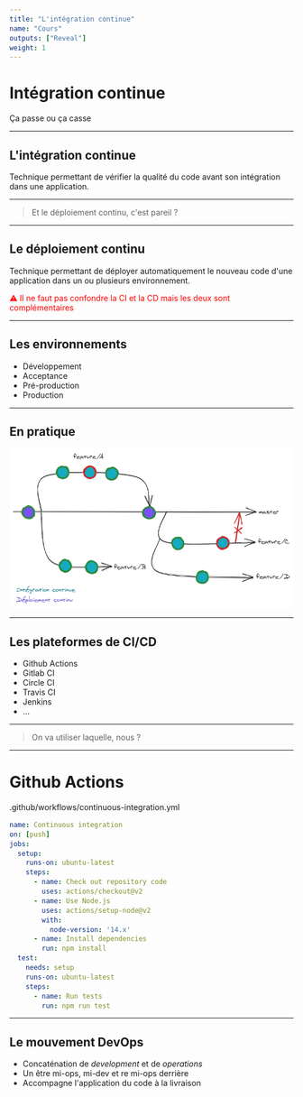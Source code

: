 ```yaml
---
title: "L'intégration continue"
name: "Cours"
outputs: ["Reveal"]
weight: 1
---
```


# Intégration continue
Ça passe ou ça casse

---

## L'intégration continue

Technique permettant de vérifier la qualité du code avant son intégration dans une application.

---

> Et le déploiement continu, c'est pareil ?

---

## Le déploiement continu

Technique permettant de déployer automatiquement le nouveau code d'une application dans un ou plusieurs environnement.

<p style="color: red;">⚠️ Il ne faut pas confondre la CI et la CD mais les deux sont complémentaires</p>

---

## Les environnements

 * Développement
 * Acceptance
 * Pré-production
 * Production

---

## En pratique

![Gitflow](./gitflow.png)

---

## Les plateformes de CI/CD

 * Github Actions
 * Gitlab CI
 * Circle CI
 * Travis CI
 * Jenkins
 * ...

---

> On va utiliser laquelle, nous ?

---

# Github Actions

.github/workflows/continuous-integration.yml

```yaml
name: Continuous integration
on: [push]
jobs:
  setup:
    runs-on: ubuntu-latest
    steps:
      - name: Check out repository code
        uses: actions/checkout@v2
      - name: Use Node.js
        uses: actions/setup-node@v2
        with:
          node-version: '14.x'
      - name: Install dependencies
        run: npm install
  test: 
    needs: setup
    runs-on: ubuntu-latest
    steps: 
      - name: Run tests
        run: npm run test
```

---

## Le mouvement DevOps

 * Concaténation de *development* et de *operations* 
 * Un être mi-ops, mi-dev et re mi-ops derrière
 * Accompagne l'application du code à la livraison
